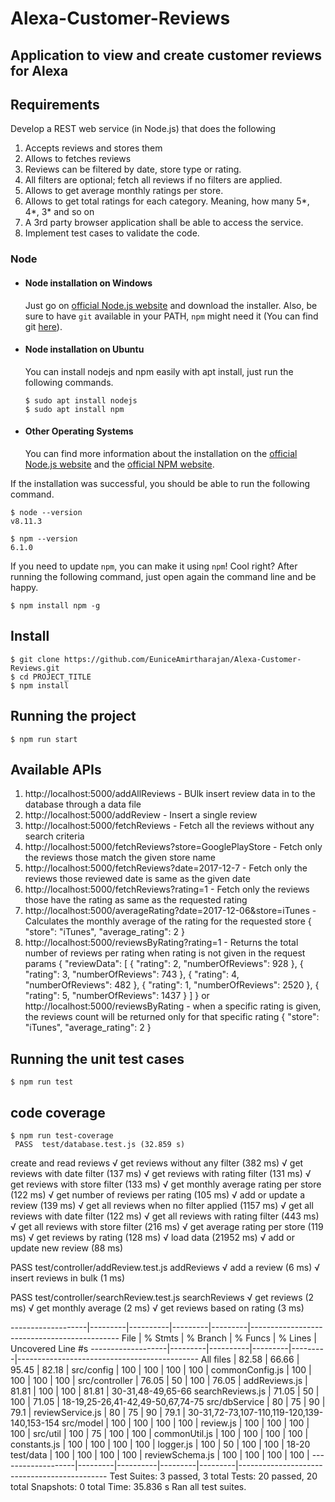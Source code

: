 # Alexa-Customer-Reviews
Application to view and create customer reviews for Alexa
---
## Requirements

Develop a REST web service (in Node.js) that does the following 

1. Accepts reviews and stores them 
2. Allows to fetches reviews 
3. Reviews can be filtered by date, store type or rating. 
4. All filters are optional; fetch all reviews if no filters are applied. 
5. Allows to get average monthly ratings per store. 
6. Allows to get total ratings for each category. Meaning, how many 5*, 4*, 3* and so on 
7. A 3rd party browser application shall be able to access the service. 
8. Implement test cases to validate the code. 


### Node
- #### Node installation on Windows

  Just go on [official Node.js website](https://nodejs.org/) and download the installer.
Also, be sure to have `git` available in your PATH, `npm` might need it (You can find git [here](https://git-scm.com/)).

- #### Node installation on Ubuntu

  You can install nodejs and npm easily with apt install, just run the following commands.

      $ sudo apt install nodejs
      $ sudo apt install npm

- #### Other Operating Systems
  You can find more information about the installation on the [official Node.js website](https://nodejs.org/) and the [official NPM website](https://npmjs.org/).

If the installation was successful, you should be able to run the following command.

    $ node --version
    v8.11.3

    $ npm --version
    6.1.0

If you need to update `npm`, you can make it using `npm`! Cool right? After running the following command, just open again the command line and be happy.

    $ npm install npm -g

###

## Install

    $ git clone https://github.com/EuniceAmirtharajan/Alexa-Customer-Reviews.git
    $ cd PROJECT_TITLE
    $ npm install


## Running the project

    $ npm run start
    
## Available APIs
1. http://localhost:5000/addAllReviews - BUlk insert review data in to the database through a data file
2. http://localhost:5000/addReview - Insert a single review 
3. http://localhost:5000/fetchReviews - Fetch all the reviews without any search criteria
4. http://localhost:5000/fetchReviews?store=GooglePlayStore - Fetch only the reviews those match the given store name
5. http://localhost:5000/fetchReviews?date=2017-12-7 - Fetch only the reviews those reviewed date is same as the given date
6. http://localhost:5000/fetchReviews?rating=1 - Fetch only the reviews those have the rating as same as the requested rating
7. http://localhost:5000/averageRating?date=2017-12-06&store=iTunes - Calculates the monthly average of the rating for the requested store 
{
    "store": "iTunes",
    "average_rating": 2
}
8. http://localhost:5000/reviewsByRating?rating=1 - Returns the total number of reviews per rating when rating is not given in the request params 
{
    "reviewData": [
        {
            "rating": 2,
            "numberOfReviews": 928
        },
        {
            "rating": 3,
            "numberOfReviews": 743
        },
        {
            "rating": 4,
            "numberOfReviews": 482
        },
        {
            "rating": 1,
            "numberOfReviews": 2520
        },
        {
            "rating": 5,
            "numberOfReviews": 1437
        }
    ]
}
or
http://localhost:5000/reviewsByRating - when a specific rating is given, the reviews count will be returned only for that specific rating 
{
    "store": "iTunes",
    "average_rating": 2
}
## Running the unit test cases

    $ npm run test
## code coverage

    $ npm run test-coverage
     PASS  test/database.test.js (32.859 s)
  create and read reviews
    √ get reviews without any filter (382 ms)
    √ get reviews with date filter (137 ms)
    √ get reviews with rating filter (131 ms)
    √ get reviews with store filter (133 ms)
    √ get monthly average rating per store (122 ms)
    √ get number of reviews per rating (105 ms)
    √ add or update a review (139 ms)
    √ get all reviews when no filter applied (1157 ms)
    √ get all reviews with date filter (122 ms)
    √ get all reviews with rating filter (443 ms)
    √ get all reviews with store filter (216 ms)
    √ get average rating per store (119 ms)
    √ get reviews by rating (128 ms)
    √ load data (21952 ms)
    √ add or update new review (88 ms)

 PASS  test/controller/addReview.test.js
  addReviews
    √ add a review (6 ms)
    √ insert reviews in bulk (1 ms)

 PASS  test/controller/searchReview.test.js
  searchReviews
    √ get reviews (2 ms)
    √ get monthly average (2 ms)
    √ get reviews based on rating (3 ms)

-------------------|---------|----------|---------|---------|---------------------------------------------
File               | % Stmts | % Branch | % Funcs | % Lines | Uncovered Line #s
-------------------|---------|----------|---------|---------|---------------------------------------------
All files          |   82.58 |    66.66 |   95.45 |   82.18 |
 src/config        |     100 |      100 |     100 |     100 |
  commonConfig.js  |     100 |      100 |     100 |     100 |
 src/controller    |   76.05 |       50 |     100 |   76.05 |
  addReviews.js    |   81.81 |      100 |     100 |   81.81 | 30-31,48-49,65-66
  searchReviews.js |   71.05 |       50 |     100 |   71.05 | 18-19,25-26,41-42,49-50,67,74-75
 src/dbService     |      80 |       75 |      90 |    79.1 |
  reviewService.js |      80 |       75 |      90 |    79.1 | 30-31,72-73,107-110,119-120,139-140,153-154
 src/model         |     100 |      100 |     100 |     100 |
  review.js        |     100 |      100 |     100 |     100 |
 src/util          |     100 |       75 |     100 |     100 |
  commonUtil.js    |     100 |      100 |     100 |     100 |
  constants.js     |     100 |      100 |     100 |     100 |
  logger.js        |     100 |       50 |     100 |     100 | 18-20
 test/data         |     100 |      100 |     100 |     100 |
  reviewSchema.js  |     100 |      100 |     100 |     100 |
-------------------|---------|----------|---------|---------|---------------------------------------------
Test Suites: 3 passed, 3 total
Tests:       20 passed, 20 total
Snapshots:   0 total
Time:        35.836 s
Ran all test suites.
